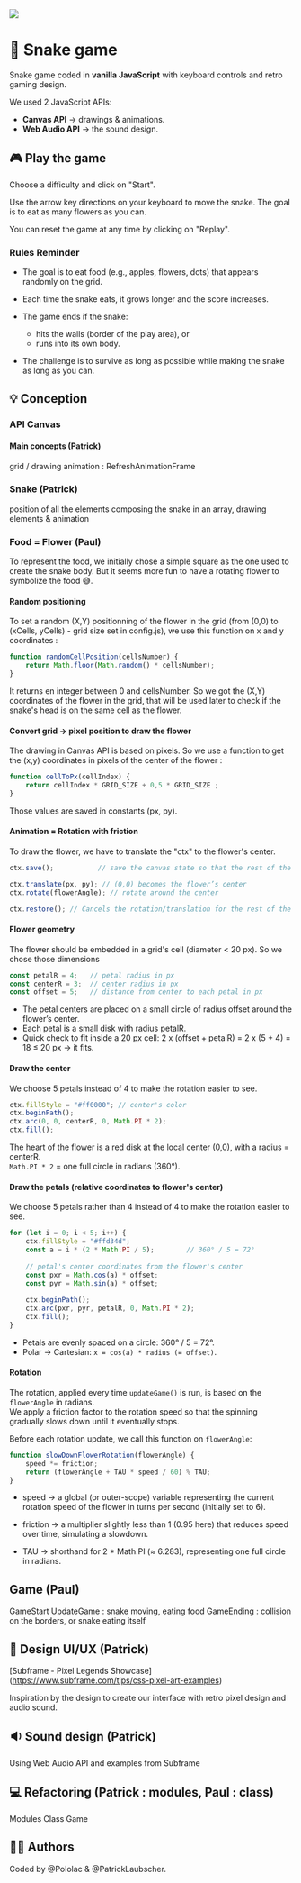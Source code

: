 <img src="https://img.shields.io/badge/JavaScript-F7DF1E?style=for-the-badge&logo=javascript&logoColor=black" />

# :snake: Snake game

Snake game coded in **vanilla JavaScript** with keyboard controls and retro gaming design.

We used 2 JavaScript APIs: 
- **Canvas API** → drawings & animations.
- **Web Audio API** → the sound design.


## :video_game: Play the game

Choose a difficulty and click on "Start".

Use the arrow key directions on your keyboard to move the snake. The goal is to eat as many flowers as you can.

You can reset the game at any time by clicking on "Replay".

### Rules Reminder
- The goal is to eat food (e.g., apples, flowers, dots) that appears randomly on the grid.
- Each time the snake eats, it grows longer and the score increases.
- The game ends if the snake:
    - hits the walls (border of the play area), or
    - runs into its own body.

- The challenge is to survive as long as possible while making the snake as long as you can.


## :bulb: Conception

### API Canvas

#### Main concepts (Patrick)

grid / drawing
animation : RefreshAnimationFrame

### Snake (Patrick)
position of all the elements composing the snake in an array, drawing elements & animation

### Food = Flower (Paul)

To represent the food, we initially chose a simple square as the one used to create the snake body.
But it seems more fun to have a rotating flower to symbolize the food 😅​.

#### Random positioning
To set a random (X,Y) positionning of the flower in the grid (from (0,0) to (xCells, yCells) - grid size set in config.js), we use this function on x and y coordinates : 
```js
function randomCellPosition(cellsNumber) {
    return Math.floor(Math.random() * cellsNumber);
}
```
It returns en integer between 0 and cellsNumber.
So we got the (X,Y) coordinates of the flower in the grid, that will be used later to check if the snake's head is on the same cell as the flower.

#### Convert grid → pixel position to draw the flower
The drawing in Canvas API is based on pixels. So we use a function to get the (x,y) coordinates in pixels of the center of the flower : 
```js
function cellToPx(cellIndex) {
    return cellIndex * GRID_SIZE + 0,5 * GRID_SIZE ;
}
```
Those values are saved in constants (px, py).

#### Animation = Rotation with friction
To draw the flower, we have to translate the "ctx" to the flower's center.

```js
ctx.save();           // save the canvas state so that the rest of the drawing isn’t affected.

ctx.translate(px, py); // (0,0) becomes the flower’s center
ctx.rotate(flowerAngle); // rotate around the center

ctx.restore(); // Cancels the rotation/translation for the rest of the drawing.

```

#### Flower geometry
The flower should be embedded in a grid's cell (diameter < 20 px). So we chose those dimensions
```js
const petalR = 4;   // petal radius in px
const centerR = 3;  // center radius in px
const offset = 5;   // distance from center to each petal in px
```
- The petal centers are placed on a small circle of radius offset around the flower’s center.
- Each petal is a small disk with radius petalR.
- Quick check to fit inside a 20 px cell: 2 x (offset + petalR) = 2 x (5 + 4) = 18 ≤ 20 px → it fits.


#### Draw the center
We choose 5 petals instead of 4 to make the rotation easier to see.
```js
ctx.fillStyle = "#ff0000"; // center's color
ctx.beginPath();
ctx.arc(0, 0, centerR, 0, Math.PI * 2);
ctx.fill();
```
The heart of the flower is a red disk at the local center (0,0), with a radius = centerR.  
```Math.PI * 2``` = one full circle in radians (360°).


#### Draw the petals (relative coordinates to flower's center)
We choose 5 petals rather than 4 instead of 4 to make the rotation easier to see.
```js
for (let i = 0; i < 5; i++) {
    ctx.fillStyle = "#ffd34d";
    const a = i * (2 * Math.PI / 5);        // 360° / 5 = 72°
    
    // petal's center coordinates from the flower's center
    const pxr = Math.cos(a) * offset;
    const pyr = Math.sin(a) * offset;
    
    ctx.beginPath();
    ctx.arc(pxr, pyr, petalR, 0, Math.PI * 2);
    ctx.fill();
}
```
- Petals are evenly spaced on a circle: 360° / 5 = 72°.
- Polar → Cartesian: `x = cos(a) * radius (= offset)`.

#### Rotation
The rotation, applied every time `updateGame()` is run, is based on the `flowerAngle` in radians.  
We apply a friction factor to the rotation speed so that the spinning gradually slows down until it eventually stops.  

Before each rotation update, we call this function on `flowerAngle`:
```js
function slowDownFlowerRotation(flowerAngle) {
    speed *= friction;
    return (flowerAngle + TAU * speed / 60) % TAU;
}
```

- speed → a global (or outer-scope) variable representing the current rotation speed of the flower in turns per second (initially set to 6).

- friction → a multiplier slightly less than 1 (0.95 here) that reduces speed over time, simulating a slowdown.

- TAU → shorthand for 2 * Math.PI (≈ 6.283), representing one full circle in radians.


## Game (Paul)
GameStart
UpdateGame : snake moving, eating food
GameEnding : collision on the borders, or snake eating itself


## :art: Design UI/UX (Patrick)

[Subframe - Pixel Legends Showcase]
(https://www.subframe.com/tips/css-pixel-art-examples)

Inspiration by the design to create our interface with retro pixel design and audio sound. 

## :sound: Sound design (Patrick)

Using Web Audio API and examples from Subframe

## :computer: Refactoring (Patrick : modules, Paul : class)

Modules
Class Game


## 👨‍💻 Authors
Coded by @Pololac & @PatrickLaubscher.